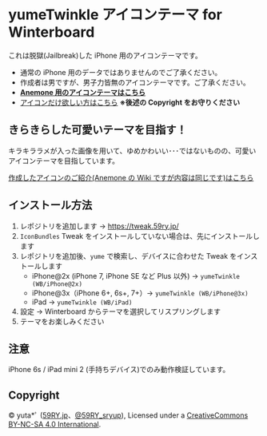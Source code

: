 yumeTwinkle アイコンテーマ for Winterboard
=======================================================================

これは脱獄(Jailbreak)した iPhone 用のアイコンテーマです。

* 通常の iPhone 用のデータではありませんのでご了承ください。
* 作成者は男ですが、男子力皆無のアイコンテーマです。ご了承ください。
* __[Anemone 用のアイコンテーマはこちら](https://github.com/y59/yumeTwinkle.Anemone)__
* [アイコンだけ欲しい方はこちら](https://cloud.59RY.jp/s/yumeTwinkle) **※後述の Copyright をお守りください**


## きらきらした可愛いテーマを目指す！

キラキララメが入った画像を用いて、ゆめかわいい･･･ではないものの、可愛いアイコンテーマを目指しています。

[作成したアイコンのご紹介(Anemone の Wiki ですが内容は同じです)はこちら](https://github.com/y59/yumeTwinkle.Anemone/wiki)


## インストール方法

1. レポジトリを追加します → https://tweak.59ry.jp/
2. `IconBundles` Tweak をインストールしていない場合は、先にインストールします
3. レポジトリを追加後、`yume` で検索し、デバイスに合わせた Tweak をインストールします
	* iPhone@2x (iPhone 7, iPhone SE など Plus 以外) → `yumeTwinkle (WB/iPhone@2x)`
	* iPhone@3x（iPhone 6+, 6s+, 7+）→ `yumeTwinkle (WB/iPhone@3x)`
	* iPad → `yumeTwinkle (WB/iPad)`
4. 設定 → Winterboard からテーマを選択してリスプリングします
5. テーマをお楽しみください


## 注意

iPhone 6s / iPad mini 2 (手持ちデバイス)でのみ動作検証しています。


## Copyright

© yuta*ﾟ ([59RY.jp](https://59RY.jp/)、[@59RY_sryup](https://JUMP.59RY.jp/Twitter?via=GitHub/yumeTwinkle)), Licensed under a [CreativeCommons BY-NC-SA 4.0 International](https://creativecommons.org/licenses/by-nc-sa/4.0/deed.ja).
